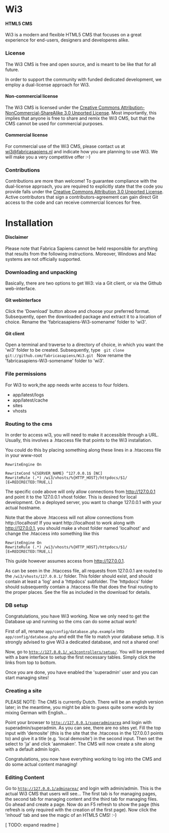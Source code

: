 Wi3
========

#### HTML5 CMS ####

Wi3 is a modern and flexible HTML5 CMS that focuses on a great experience for end-users, designers and developeres alike.

### License ###
The Wi3 CMS is free and open source, and is meant to be like that for all future. 

In order to support the community with funded dedicated development, we employ a dual-license approach for Wi3.

#### Non-commercial license ####
The Wi3 CMS is licensed under the [Creative Commons Attribution-NonCommercial-ShareAlike 3.0 Unported License](http://creativecommons.org/licenses/by-nc-sa/3.0/). Most importantly, this implies that anyone is free to share and remix the Wi3 CMS, but that the CMS cannot be used for commercial purposes. 

#### Commercial license ####
For commercial use of the Wi3 CMS, please contact us at wi3@fabricasapiens.nl and indicate how you are planning to use Wi3. We will make you a very competitive offer :-)

### Contributions ###
Contributions are more than welcome! To guarantee compliance with the dual-license approach, you are required to explicitly state that the code you provide falls under the [Creative Commons
Attribution 3.0 Unported License](http://creativecommons.org/licenses/by/3.0/). Active contributors that sign a contributors-agreement can gain direct Git access to the code and can receive commercial licences for free.

Installation
========

#### Disclaimer ####
Please note that Fabrica Sapiens cannot be held responsible for anything that results from the following instructions. Moreover, Windows and Mac systems are not officially supported.

### Downloading and unpacking ###
Basically, there are two options to get Wi3: via a Git client, or via the Github web-interface.

#### Git webinterface ####
Click the 'Download' button above and choose your preferred format. Subsequently, open the downloaded package and extract it to a location of choice. Rename the 'fabricasapiens-Wi3-somename' folder to 'wi3'.

#### Git client ####
Open a terminal and traverse to a directory of choice, in which you want the 'wi3' folder to be created. Subsequently, type
<code>
git clone git://github.com/fabricasapiens/Wi3.git
</code>
Now rename the 'fabricasapiens-Wi3-somename' folder to 'wi3'. 

### File permissions ###
For Wi3 to work,the app needs write access to four folders. 

- app/latest/logs
- app/latest/cache
- sites
- vhosts

### Routing to the cms ###
In order to access wi3, you will need to make it accessible through a URL. Usually, this involves a .htaccess file that points to the Wi3 installation.

You could do this by placing something along these lines in a .htaccess file in your www-root

    RewriteEngine On 
    
    RewriteCond %{SERVER_NAME} ^127.0.0.1$ [NC]
    RewriteRule (.*) /wi3/vhosts/%{HTTP_HOST}/httpdocs/$1/ [E=REDIRECTED:TRUE,L]

The specific code above will only allow connections from http://127.0.0.1 and point it to the 127.0.0.1 vhost folder. This is desired for local development. On a deployed server, you want to change 127.0.0.1 with your actual hostname.

Note that the above .htaccess will not allow connections from http://localhost! If you want http://localhost to work along with http://127.0.0.1, you should make a vhost folder named 'localhost' and change the .htaccess into something like this

    RewriteEngine On 
    RewriteRule (.*) /wi3/vhosts/%{HTTP_HOST}/httpdocs/$1/ [E=REDIRECTED:TRUE,L]

This guide however assumes access from http://127.0.0.1.

As can be seen in the .htaccess file, all requests from 127.0.0.1 are routed to the <code>/wi3/vhosts/127.0.0.1/</code> folder. This folder should exist, and should contain at least a 'log' and a 'httpdocs' subfolder. The 'httpdocs' folder should subsequently contain a .htaccess file that does the final routing to the proper places. See the file as included in the download for details.

### DB setup ###
Congratulations, you have Wi3 working. Now we only need to get the Database up and running so the cms can do some actual work!

First of all, rename <code>app/config/database.php.example</code> into <code>app/config/database.php</code> and edit the file to match your database setup. It is strongly advised to give Wi3 a dedicated database, and not a shared one!

Now, go to <code>http://127.0.0.1/_wi3controllers/setup/</code>. You will be presented with a bare interface to setup the first necessary tables. Simply click the links from top to bottom.

Once you are done, you have enabled the 'superadmin' user and you can start managing sites!

### Creating a site ###
PLEASE NOTE: The CMS is currently Dutch. There will be an english version later; in the meantime, you might be able to guess quite some words by mixing German with English...

Point your browser to <code>http://127.0.0.1/superadminarea</code> and login with superadmin/superadmin. As you can see, there are no sites yet. Fill the top input with 'demosite' (this is the site that the .htaccess in the 127.0.0.1 points to) and give it a title (e.g. 'local demosite') in the second input. Then set the select to 'ja' and click 'aanmaken'. The CMS will now create a site along with a default admin  login.

Congratulations, you now have everything working to log into the CMS and do some actual content managing!

### Editing Content ###
Go to <code>http://127.0.0.1/adminarea/</code> and login with admin/admin. This is the actual Wi3 CMS that users will see... The first tab is for managing pages, the second tab for managing content and the third tab for managing files. Go ahead and create a page. Now do an F5 refresh to show the page (this refresh is only required with the creation of the first page). Now click the 'inhoud' tab and see the magic of an HTML5 CMS! :-)

[ TODO: expand readme ]

